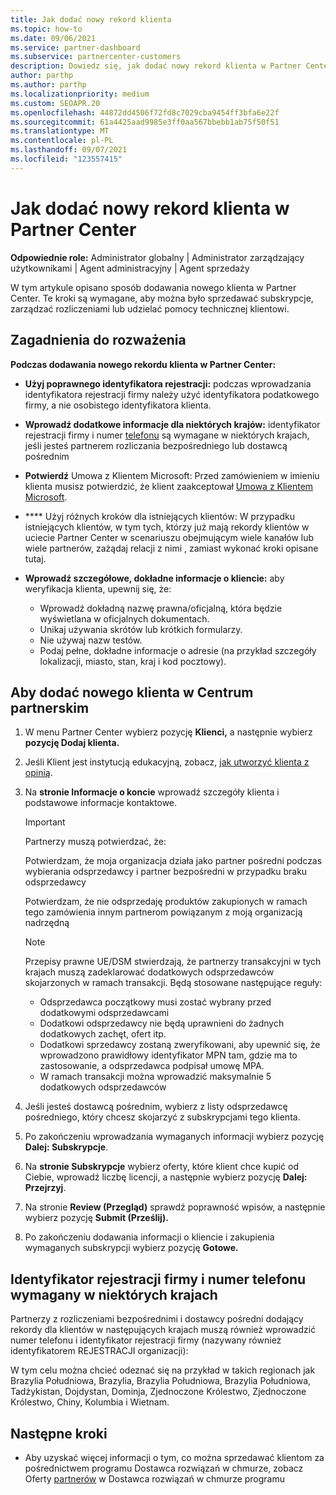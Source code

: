 ```yaml
---
title: Jak dodać nowy rekord klienta
ms.topic: how-to
ms.date: 09/06/2021
ms.service: partner-dashboard
ms.subservice: partnercenter-customers
description: Dowiedz się, jak dodać nowy rekord klienta w Partner Center. Następnie możesz sprzedawać subskrypcje klientów, zarządzać rozliczeniami lub zapewniać pomoc techniczną dla klientów.
author: parthp
ms.author: parthp
ms.localizationpriority: medium
ms.custom: SEOAPR.20
ms.openlocfilehash: 44872dd4506f72fd8c7029cba9454ff3bfa6e22f
ms.sourcegitcommit: 61a4425aad9985e3ff0aa567bbebb1ab75f50f51
ms.translationtype: MT
ms.contentlocale: pl-PL
ms.lasthandoff: 09/07/2021
ms.locfileid: "123557415"
---
```

# <a name="how-to-add-a-new-customer-record-in-partner-center"></a>Jak dodać nowy rekord klienta w Partner Center

**Odpowiednie role:** Administrator globalny | Administrator zarządzający użytkownikami | Agent administracyjny | Agent sprzedaży

W tym artykule opisano sposób dodawania nowego klienta w Partner Center. Te kroki są wymagane, aby można było sprzedawać subskrypcje, zarządzać rozliczeniami lub udzielać pomocy technicznej klientowi.

## <a name="considerations"></a>Zagadnienia do rozważenia

**Podczas dodawania nowego rekordu klienta w Partner Center:**

- **Użyj poprawnego identyfikatora rejestracji:** podczas wprowadzania identyfikatora rejestracji firmy należy użyć identyfikatora podatkowego firmy, a nie osobistego identyfikatora klienta.

- **Wprowadź dodatkowe informacje dla niektórych krajów:** identyfikator rejestracji firmy i numer [telefonu](#company-registration-id-and-phone-number-required-for-some-countries) są wymagane w niektórych krajach, jeśli jesteś partnerem rozliczania bezpośredniego lub dostawcą pośrednim
- **Potwierdź** Umowa z Klientem Microsoft: Przed zamówieniem w imieniu klienta musisz potwierdzić, że klient zaakceptował [Umowa z Klientem Microsoft](confirm-customer-agreement.md).
- **** Użyj różnych kroków dla istniejących klientów: W przypadku istniejących klientów, w tym [](multichannel.md) tych, [](multipartner.md) którzy już mają rekordy klientów w uciecie Partner Center w scenariuszu obejmującym wiele kanałów lub wiele partnerów, [](request-a-relationship-with-a-customer.md)zażądaj relacji z nimi , zamiast wykonać kroki opisane tutaj.
- **Wprowadź szczegółowe, dokładne informacje o kliencie:** aby weryfikacja klienta, upewnij się, że:
  - Wprowadź dokładną nazwę prawna/oficjalną, która będzie wyświetlana w oficjalnych dokumentach.
  - Unikaj używania skrótów lub krótkich formularzy.
  - Nie używaj nazw testów.
  - Podaj pełne, dokładne informacje o adresie (na przykład szczegóły lokalizacji, miasto, stan, kraj i kod pocztowy).

## <a name="to-add-a-new-customer-in-partner-center"></a>Aby dodać nowego klienta w Centrum partnerskim

1. W menu Partner Center wybierz pozycję **Klienci,** a następnie wybierz **pozycję Dodaj klienta.**
2. Jeśli Klient jest instytucją edukacyjną, zobacz, [jak utworzyć klienta z opinią](sell-to-education-customers.md).

3. Na **stronie Informacje o koncie** wprowadź szczegóły klienta i podstawowe informacje kontaktowe.
   >[!IMPORTANT]
   >Partnerzy muszą potwierdzać, że:
   >
   >Potwierdzam, że moja organizacja działa jako partner pośredni podczas wybierania odsprzedawcy i partner bezpośredni w przypadku braku odsprzedawcy
   >
   >Potwierdzam, że nie odsprzedaję produktów zakupionych w ramach tego zamówienia innym partnerom powiązanym z moją organizacją nadrzędną

   >[!NOTE]
   >Przepisy prawne UE/DSM stwierdzają, że partnerzy transakcyjni w tych krajach muszą zadeklarować dodatkowych odsprzedawców skojarzonych w ramach transakcji. Będą stosowane następujące reguły:
   >- Odsprzedawca początkowy musi zostać wybrany przed dodatkowymi odsprzedawcami
   >- Dodatkowi odsprzedawcy nie będą uprawnieni do żadnych dodatkowych zachęt, ofert itp.
   >- Dodatkowi sprzedawcy zostaną zweryfikowani, aby upewnić się, że wprowadzono prawidłowy identyfikator MPN tam, gdzie ma to zastosowanie, a odsprzedawca podpisał umowę MPA.
   >- W ramach transakcji można wprowadzić maksymalnie 5 dodatkowych odsprzedawców 

4. Jeśli jesteś dostawcą pośrednim, wybierz z listy odsprzedawcę pośredniego, który chcesz skojarzyć z subskrypcjami tego klienta.

5. Po zakończeniu wprowadzania wymaganych informacji wybierz pozycję **Dalej: Subskrypcje**.

6. Na **stronie Subskrypcje** wybierz oferty, które klient chce kupić od Ciebie, wprowadź liczbę licencji, a następnie wybierz pozycję **Dalej: Przejrzyj**.

7. Na stronie **Review (Przegląd)** sprawdź poprawność wpisów, a następnie wybierz pozycję **Submit (Prześlij).**

8. Po zakończeniu dodawania informacji o kliencie i zakupienia wymaganych subskrypcji wybierz pozycję **Gotowe.**

## <a name="company-registration-id-and-phone-number-required-for-some-countries"></a>Identyfikator rejestracji firmy i numer telefonu wymagany w niektórych krajach

Partnerzy z rozliczeniami bezpośrednimi i dostawcy pośredni dodający rekordy dla klientów w następujących krajach muszą również wprowadzić numer telefonu i identyfikator rejestracji firmy (nazywany również identyfikatorem REJESTRACJI organizacji):

W tym celu można chcieć odeznać się na przykład w takich regionach jak Brazylia Południowa, Brazylia, Brazylia Południowa, Brazylia Południowa, Tadżykistan, Dojdystan, Dominja, Zjednoczone Królestwo, Zjednoczone Królestwo, Chiny, Kolumbia i Wietnam.

## <a name="next-steps"></a>Następne kroki

- Aby uzyskać więcej informacji o tym, co można sprzedawać klientom za pośrednictwem programu Dostawca rozwiązań w chmurze, zobacz Oferty [partnerów](csp-offers.md) w Dostawca rozwiązań w chmurze programu
